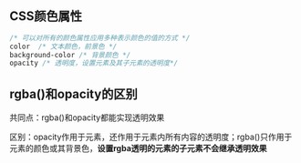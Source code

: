 
## CSS颜色属性
```css
/* 可以对所有的颜色属性应用多种表示颜色的值的方式 */
color  /* 文本颜色，前景色 */
background-color /* 背景颜色 */
opacity /* 透明度，设置元素及其子元素的透明度*/

```

## rgba()和opacity的区别
共同点：rgba()和opacity都能实现透明效果

区别：opacity作用于元素，还作用于元素内所有内容的透明度；rgba()只作用于元素的颜色或其背景色，**设置rgba透明的元素的子元素不会继承透明效果**